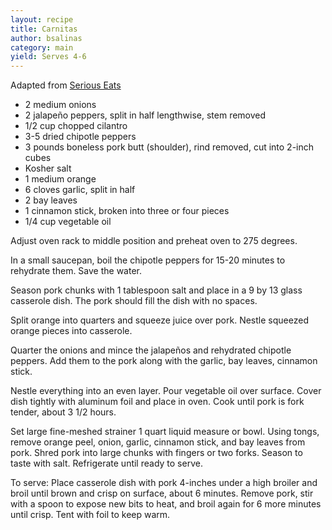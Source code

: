 ```yaml
---
layout: recipe
title: Carnitas
author: bsalinas
category: main
yield: Serves 4-6
---
```

Adapted from [Serious Eats](http://www.seriouseats.com/recipes/2010/07/no-waste-tacos-de-carnitas-with-salsa-verde-recipe.html)

* 2 medium onions
* 2 jalapeño peppers, split in half lengthwise, stem removed
* 1/2 cup chopped cilantro
* 3-5 dried chipotle peppers
* 3 pounds boneless pork butt (shoulder), rind removed, cut into 2-inch cubes
* Kosher salt
* 1 medium orange
* 6 cloves garlic, split in half
* 2 bay leaves
* 1 cinnamon stick, broken into three or four pieces
* 1/4 cup vegetable oil

Adjust oven rack to middle position and preheat oven to 275 degrees.

In a small saucepan, boil the chipotle peppers for 15-20 minutes to rehydrate them. Save the water.

Season pork chunks with 1 tablespoon salt and place in a 9 by 13 glass casserole dish. The pork should fill the dish with no spaces. 

Split orange into quarters and squeeze juice over pork. Nestle squeezed orange pieces into casserole. 

Quarter the onions and mince the jalapeños and rehydrated chipotle peppers. Add them to the pork along with the garlic, bay leaves, cinnamon stick.

Nestle everything into an even layer. Pour vegetable oil over surface. Cover dish tightly with aluminum foil and place in oven. Cook until pork is fork tender, about 3 1/2 hours.

Set large fine-meshed strainer 1 quart liquid measure or bowl. Using tongs, remove orange peel, onion, garlic, cinnamon stick, and bay leaves from pork. Shred pork into large chunks with fingers or two forks. Season to taste with salt. Refrigerate until ready to serve. 

To serve: Place casserole dish with pork 4-inches under a high broiler and broil until brown and crisp on surface, about 6 minutes. Remove pork, stir with a spoon to expose new bits to heat, and broil again for 6 more minutes until crisp. Tent with foil to keep warm.
